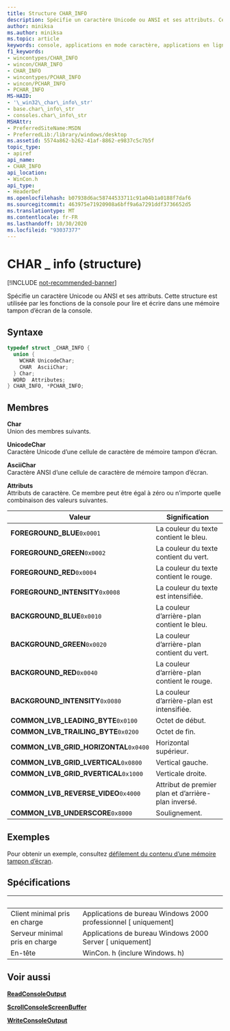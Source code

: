 ```yaml
---
title: Structure CHAR_INFO
description: Spécifie un caractère Unicode ou ANSI et ses attributs. Cette structure est utilisée par les fonctions de la console pour lire et écrire dans une mémoire tampon d’écran de la console.
author: miniksa
ms.author: miniksa
ms.topic: article
keywords: console, applications en mode caractère, applications en ligne de commande, applications de terminal, API console
f1_keywords:
- wincontypes/CHAR_INFO
- wincon/CHAR_INFO
- CHAR_INFO
- wincontypes/PCHAR_INFO
- wincon/PCHAR_INFO
- PCHAR_INFO
MS-HAID:
- '\_win32\_char\_info\_str'
- base.char\_info\_str
- consoles.char\_info\_str
MSHAttr:
- PreferredSiteName:MSDN
- PreferredLib:/library/windows/desktop
ms.assetid: 5574a862-b262-41af-8862-e9837c5c7b5f
topic_type:
- apiref
api_name:
- CHAR_INFO
api_location:
- WinCon.h
api_type:
- HeaderDef
ms.openlocfilehash: b07938d6ac58744533711c91a04b1a0188f7daf6
ms.sourcegitcommit: 463975e71920908a6bff9a6a7291ddf3736652d5
ms.translationtype: MT
ms.contentlocale: fr-FR
ms.lasthandoff: 10/30/2020
ms.locfileid: "93037377"
---
```

# <a name="char_info-structure"></a>CHAR \_ info (structure)

[!INCLUDE [not-recommended-banner](./includes/not-recommended-banner.md)]

Spécifie un caractère Unicode ou ANSI et ses attributs. Cette structure est utilisée par les fonctions de la console pour lire et écrire dans une mémoire tampon d’écran de la console.

## <a name="syntax"></a>Syntaxe

```C
typedef struct _CHAR_INFO {
  union {
    WCHAR UnicodeChar;
    CHAR  AsciiChar;
  } Char;
  WORD  Attributes;
} CHAR_INFO, *PCHAR_INFO;
```

## <a name="members"></a>Membres

**Char**  
Union des membres suivants.

**UnicodeChar**  
Caractère Unicode d’une cellule de caractère de mémoire tampon d’écran.

**AsciiChar**  
Caractère ANSI d’une cellule de caractère de mémoire tampon d’écran.

**Attributs**  
Attributs de caractère. Ce membre peut être égal à zéro ou n’importe quelle combinaison des valeurs suivantes.

| Valeur | Signification |
|-|-|
| **FOREGROUND_BLUE**`0x0001` | La couleur du texte contient le bleu. |
| **FOREGROUND_GREEN**`0x0002` | La couleur du texte contient du vert. |
| **FOREGROUND_RED**`0x0004` | La couleur du texte contient le rouge. |
| **FOREGROUND_INTENSITY**`0x0008` | La couleur du texte est intensifiée. |
| **BACKGROUND_BLUE**`0x0010` | La couleur d’arrière-plan contient le bleu. |
| **BACKGROUND_GREEN**`0x0020` | La couleur d’arrière-plan contient du vert. |
| **BACKGROUND_RED**`0x0040` | La couleur d’arrière-plan contient le rouge. |
| **BACKGROUND_INTENSITY**`0x0080` | La couleur d’arrière-plan est intensifiée. |
| **COMMON_LVB_LEADING_BYTE**`0x0100` | Octet de début. |
| **COMMON_LVB_TRAILING_BYTE**`0x0200` | Octet de fin. |
| **COMMON_LVB_GRID_HORIZONTAL**`0x0400` | Horizontal supérieur. |
| **COMMON_LVB_GRID_LVERTICAL**`0x0800` | Vertical gauche. |
| **COMMON_LVB_GRID_RVERTICAL**`0x1000` | Verticale droite. |
| **COMMON_LVB_REVERSE_VIDEO**`0x4000` | Attribut de premier plan et d’arrière-plan inversé. |
| **COMMON_LVB_UNDERSCORE**`0x8000` | Soulignement. |

## <a name="examples"></a>Exemples

Pour obtenir un exemple, consultez [défilement du contenu d’une mémoire tampon d’écran](scrolling-a-screen-buffer-s-contents.md).

## <a name="requirements"></a>Spécifications

| &nbsp; | &nbsp; |
|-|-|
| Client minimal pris en charge | Applications de bureau Windows 2000 professionnel \[ uniquement\] |
| Serveur minimal pris en charge | Applications de bureau Windows 2000 Server \[ uniquement\] |
| En-tête | WinCon. h (inclure Windows. h) |

## <a name="see-also"></a>Voir aussi

[**ReadConsoleOutput**](readconsoleoutput.md)

[**ScrollConsoleScreenBuffer**](scrollconsolescreenbuffer.md)

[**WriteConsoleOutput**](writeconsoleoutput.md)
